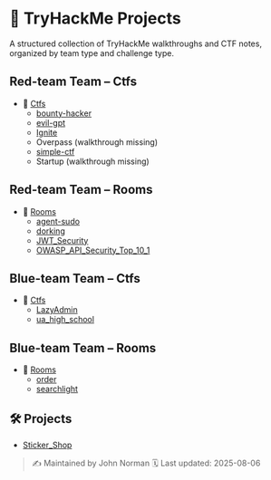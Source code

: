 # 🧠 TryHackMe Projects

A structured collection of TryHackMe walkthroughs and CTF notes, organized by team type and challenge type.

## Red-team Team – Ctfs

- 📁 [Ctfs](./red-team/ctfs/)
  - [bounty-hacker](red-team/ctfs/bounty-hacker/walkthrough.md)
  - [evil-gpt](red-team/ctfs/evil-gpt/walkthrough.md)
  - [Ignite](red-team/ctfs/Ignite/walkthrough.md)
  - Overpass (walkthrough missing)
  - [simple-ctf](red-team/ctfs/simple-ctf/walkthrough.md)
  - Startup (walkthrough missing)

## Red-team Team – Rooms

- 📁 [Rooms](./red-team/rooms/)
  - [agent-sudo](red-team/rooms/agent-sudo/walkthrough.md)
  - [dorking](red-team/rooms/dorking/walkthrough.md)
  - [JWT_Security](red-team/rooms/JWT_Security/walkthrough.md)
  - [OWASP_API_Security_Top_10_1](red-team/rooms/OWASP_API_Security_Top_10_1/walkthrough.md)

## Blue-team Team – Ctfs

- 📁 [Ctfs](./blue-team/ctfs/)
  - [LazyAdmin](blue-team/ctfs/LazyAdmin/walkthrough.md)
  - [ua_high_school](blue-team/ctfs/ua_high_school/walkthrough.md)

## Blue-team Team – Rooms

- 📁 [Rooms](./blue-team/rooms/)
  - [order](blue-team/rooms/order/walkthrough.md)
  - [searchlight](blue-team/rooms/searchlight/walkthrough.md)

## 🛠 Projects

- [Sticker_Shop](projects/Sticker_Shop/)

> ✍️ Maintained by John Norman
> 🗓️ Last updated: 2025-08-06
